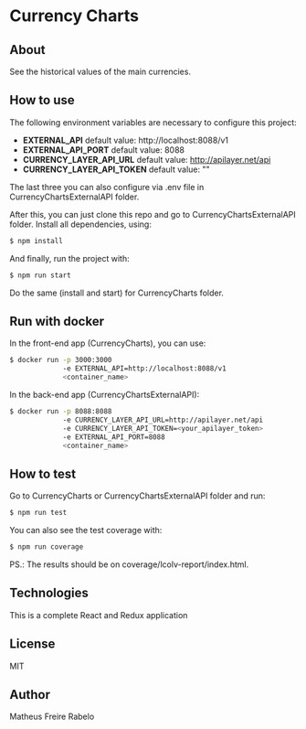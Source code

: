 # Currency Charts

## About
See the historical values of the main currencies.

## How to use
The following environment variables are necessary to configure this project:
* **EXTERNAL_API** default value: http://localhost:8088/v1
* **EXTERNAL_API_PORT** default value: 8088
* **CURRENCY_LAYER_API_URL** default value: http://apilayer.net/api
* **CURRENCY_LAYER_API_TOKEN** default value: ""

The last three you can also configure via .env file in CurrencyChartsExternalAPI folder.

After this, you can just clone this repo and go to CurrencyChartsExternalAPI folder. Install all dependencies, using:
```bash
$ npm install
```
And finally, run the project with:
```bash
$ npm run start
```

Do the same (install and start) for CurrencyCharts folder.

## Run with docker
In the front-end app (CurrencyCharts), you can use:
```bash
$ docker run -p 3000:3000 
             -e EXTERNAL_API=http://localhost:8088/v1
             <container_name>
```

In the back-end app (CurrencyChartsExternalAPI):
```bash
$ docker run -p 8088:8088 
             -e CURRENCY_LAYER_API_URL=http://apilayer.net/api 
             -e CURRENCY_LAYER_API_TOKEN=<your_apilayer_token> 
             -e EXTERNAL_API_PORT=8088 
             <container_name>
```

## How to test
Go to CurrencyCharts or CurrencyChartsExternalAPI folder and run:
```bash
$ npm run test
```

You can also see the test coverage with:
```bash
$ npm run coverage
```

PS.: The results should be on coverage/lcolv-report/index.html.

## Technologies
This is a complete React and Redux application

## License
MIT

## Author
Matheus Freire Rabelo
